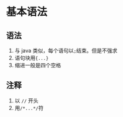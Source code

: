 # 基本语法

## 语法

1. 与 java 类似，每个语句以`;`结束。但是不强求
2. 语句块用`{...}`
3. 缩进一般是四个空格

## 注释

1. 以 `//` 开头
2. 用`/*...*/`符


